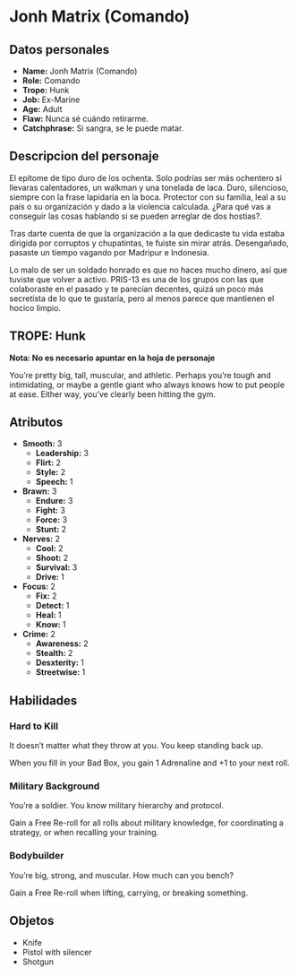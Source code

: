 
# Jonh Matrix (Comando)

## Datos personales

* **Name:** Jonh Matrix (Comando)
* **Role:** Comando
* **Trope:** Hunk
* **Job:** Ex-Marine
* **Age:** Adult
* **Flaw:** Nunca sé cuándo retirarme.
* **Catchphrase:** Si sangra, se le puede matar.

## Descripcion del personaje

El epítome de tipo duro de los ochenta. Solo podrías ser más ochentero si llevaras calentadores, un walkman y una tonelada de laca. Duro, silencioso, siempre con la frase lapidaria en la boca. Protector con su familia, leal a su país o su organización y dado a la violencia calculada. ¿Para qué vas a conseguir las cosas hablando si se pueden arreglar de dos hostias?.

Tras darte cuenta de que la organización a la que dedicaste tu vida estaba dirigida por corruptos y chupatintas, te fuiste sin mirar atrás. Desengañado, pasaste un tiempo vagando por Madripur e Indonesia.

Lo malo de ser un soldado honrado es que no haces mucho dinero, así que tuviste que volver a activo. PRIS-13 es una de los grupos con las que colaboraste en el pasado y te parecían decentes, quizá un poco más secretista de lo que te gustaría, pero al menos parece que mantienen el hocico limpio.


## TROPE: Hunk

**Nota: No es necesario apuntar en la hoja de personaje**

You’re pretty big, tall, muscular, and athletic. Perhaps you’re tough and intimidating, or maybe a gentle giant who always knows how to put people at ease. Either way, you’ve clearly been hitting the gym.

## Atributos

* **Smooth:** 3
    * **Leadership:** 3
    * **Flirt:** 2
    * **Style:** 2
    * **Speech:** 1
* **Brawn:** 3
    * **Endure:** 3
    * **Fight:** 3
    * **Force:** 3
    * **Stunt:** 2
* **Nerves:** 2
    * **Cool:** 2
    * **Shoot:** 2
    * **Survival:** 3
    * **Drive:** 1
* **Focus:** 2
    * **Fix:** 2
    * **Detect:** 1
    * **Heal:** 1
    * **Know:** 1
* **Crime:** 2
    * **Awareness:** 2
    * **Stealth:** 2
    * **Desxterity:** 1
    * **Streetwise:** 1


## Habilidades

### Hard to Kill

It doesn’t matter what they throw at you. You keep standing back up.

When you fill in your Bad Box, you gain 1 Adrenaline and +1 to your next roll.


### Military Background

You’re a soldier. You know military hierarchy and protocol.

Gain a Free Re-roll for all rolls about military knowledge, for coordinating a strategy, or when recalling your training.


### Bodybuilder

You’re big, strong, and muscular. How much can you bench?

Gain a Free Re-roll when lifting, carrying, or breaking something.




## Objetos

* Knife
* Pistol with silencer
* Shotgun

